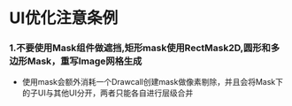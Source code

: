 # UI优化注意条例
### 1.不要使用Mask组件做遮挡,矩形mask使用RectMask2D,圆形和多边形Mask，重写Image网格生成
* 使用mask会额外消耗一个Drawcall创建mask做像素剔除，并且会将Mask下的子UI与其他UI分开，两者只能各自进行层级合并
